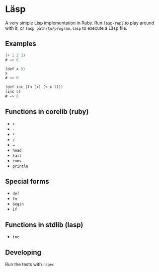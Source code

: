# Läsp

A very simple Lisp implementation in Ruby. Run `lasp-repl` to play around with
it, or `lasp path/to/program.lasp` to execute a Läsp file.

## Examples

```lisp
(+ 1 2 3)
# => 6

(def x 5)
x
# => 6

(def inc (fn (x) (+ x 1)))
(inc 5)
# => 6
```

## Functions in corelib (ruby)

- `+`
- `-`
- `*`
- `/`
- `=`
- `head`
- `tail`
- `cons`
- `println`

## Special forms

- `def`
- `fn`
- `begin`
- `if`

## Functions in stdlib (lasp)

- `inc`

## Developing

Run the tests with `rspec`.
